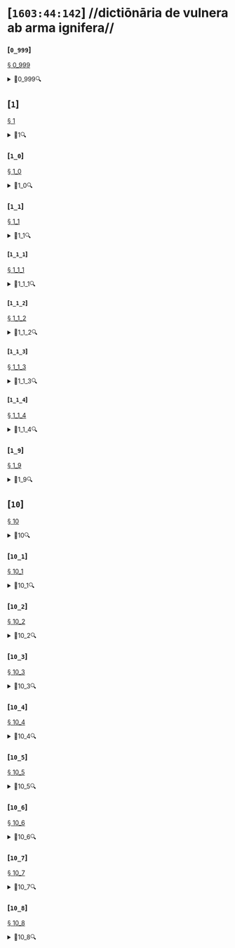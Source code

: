 # [`1603:44:142`] //dictiōnāria de vulnera ab arma ignifera//


<!--{'#item+conceptum+numerordinatio': '1603:1:1:44:142', '#item+conceptum+codicem': '44_142', '#status+conceptum': '70', '#status+conceptum+codicem': '70', '#item+rem+i_qcc+is_zxxx+ix_n1603': '1603:44:142', '#item+rem+i_qcc+is_zxxx+ix_regex': '', '#item+rem+i_qcc+is_zxxx+ix_wikiq': '', '#item+rem+i_mul+is_zyyy': '//dictiōnāria de vulnera ab arma ignifera//', '#item+rem+i_mul+is_zyyy+ix_trivium': '[142] 魏伯陽 ', '#item+rem+i_mul+is_zyyy+ix_trivium+ix_iri': '', '#item+rem+i_lat+is_latn': '', '#item+rem+i_arb+is_arab': '', '#item+rem+i_rus+is_cyrl': '', '#item+rem+i_ben+is_beng': ''}-->
### [`0_999`] 

<a id='0_999' href='#0_999'>§ 0_999</a>


<details><summary>🔎0_999🔍</summary><dl><dt>#item+conceptum+numerordinatio</dt><dd>1603:44:142:0:999</dd><dt>#item+conceptum+codicem</dt><dd>0_999</dd><dt>#item+rem+i_qcc+is_zxxx+ix_wikiq</dt><dd>Q2140674</dd><dt>#item+rem+i_qcc+is_zxxx+ix_hxlvoc</dt><dd>v_lat_mortis</dd></dl></details>


## [`1`] 

<a id='1' href='#1'>§ 1</a>


<details><summary>🔎1🔍</summary><dl><dt>#item+conceptum+numerordinatio</dt><dd>1603:44:142:1</dd><dt>#item+conceptum+codicem</dt><dd>1</dd><dt>#item+rem+i_por+is_latn</dt><dd>inferência final sobre o do caso (balística forense)</dd><dt>#item+rem+i_eng+is_latn</dt><dd>final inference about the case (forensic ballistics)</dd></dl></details>


### [`1_0`] 

<a id='1_0' href='#1_0'>§ 1_0</a>


<details><summary>🔎1_0🔍</summary><dl><dt>#item+conceptum+numerordinatio</dt><dd>1603:44:142:1:0</dd><dt>#item+conceptum+codicem</dt><dd>1_0</dd><dt>#item+rem+i_por+is_latn</dt><dd>não está relacionado à arma de fogo</dd><dt>#item+rem+i_eng+is_latn</dt><dd>not related to firearm</dd></dl></details>


### [`1_1`] 

<a id='1_1' href='#1_1'>§ 1_1</a>


<details><summary>🔎1_1🔍</summary><dl><dt>#item+conceptum+numerordinatio</dt><dd>1603:44:142:1:1</dd><dt>#item+conceptum+codicem</dt><dd>1_1</dd><dt>#item+rem+i_por+is_latn</dt><dd>Ferimento por arma de fogo (qualquer distância)</dd><dt>#item+rem+i_qcc+is_zxxx+ix_hxlvoc</dt><dd>v_lat_vulnus_sclopetarium</dd><dt>#item+rem+i_qcc+is_zxxx+ix_hxl</dt><dd>#indicator+v_lat_vulnus_sclopetarium</dd></dl></details>


#### [`1_1_1`] 

<a id='1_1_1' href='#1_1_1'>§ 1_1_1</a>


<details><summary>🔎1_1_1🔍</summary><dl><dt>#item+conceptum+numerordinatio</dt><dd>1603:44:142:1:1:1</dd><dt>#item+conceptum+codicem</dt><dd>1_1_1</dd><dt>#item+rem+i_por+is_latn</dt><dd>Ferimento por arma de fogo com cano dentro de cavidade natural ou artificial (< 0cm)</dd><dt>#item+rem+i_qcc+is_zxxx+ix_hxl</dt><dd>#indicator+v_lat_vulnus_sclopetarium+intracavitatem</dd></dl></details>


#### [`1_1_2`] 

<a id='1_1_2' href='#1_1_2'>§ 1_1_2</a>


<details><summary>🔎1_1_2🔍</summary><dl><dt>#item+conceptum+numerordinatio</dt><dd>1603:44:142:1:1:2</dd><dt>#item+conceptum+codicem</dt><dd>1_1_2</dd><dt>#item+rem+i_por+is_latn</dt><dd>Ferimento por arma de fogo com cano encostado na pele (=0cm)</dd><dt>#item+rem+i_qcc+is_zxxx+ix_hxl</dt><dd>#indicator+v_lat_vulnus_sclopetarium+contrapellem</dd></dl></details>


#### [`1_1_3`] 

<a id='1_1_3' href='#1_1_3'>§ 1_1_3</a>


<details><summary>🔎1_1_3🔍</summary><dl><dt>#item+conceptum+numerordinatio</dt><dd>1603:44:142:1:1:3</dd><dt>#item+conceptum+codicem</dt><dd>1_1_3</dd><dt>#item+rem+i_por+is_latn</dt><dd>ferimento por arma de fogo de à curta distância (> 0cm)</dd><dt>#item+rem+i_eng+is_latn</dt><dd>close contact gunshot wound</dd><dt>#item+rem+i_qcc+is_zxxx+ix_wikiq</dt><dd>Q5164849</dd><dt>#item+rem+i_qcc+is_zxxx+ix_hxl</dt><dd>#indicator+v_lat_vulnus_sclopetarium+adpellem</dd></dl></details>


#### [`1_1_4`] 

<a id='1_1_4' href='#1_1_4'>§ 1_1_4</a>


<details><summary>🔎1_1_4🔍</summary><dl><dt>#item+conceptum+numerordinatio</dt><dd>1603:44:142:1:1:4</dd><dt>#item+conceptum+codicem</dt><dd>1_1_4</dd><dt>#item+rem+i_por+is_latn</dt><dd>ferimento por arma de fogo de à curta distância (> 0cm)</dd></dl></details>


### [`1_9`] 

<a id='1_9' href='#1_9'>§ 1_9</a>


<details><summary>🔎1_9🔍</summary><dl><dt>#item+conceptum+numerordinatio</dt><dd>1603:44:142:1:9</dd><dt>#item+conceptum+codicem</dt><dd>1_9</dd><dt>#item+rem+i_por+is_latn</dt><dd>outra inferência final não especificada</dd></dl></details>


## [`10`] 

<a id='10' href='#10'>§ 10</a>


<details><summary>🔎10🔍</summary><dl><dt>#item+conceptum+numerordinatio</dt><dd>1603:44:142:10</dd><dt>#item+conceptum+codicem</dt><dd>10</dd><dt>#item+rem+i_por+is_latn</dt><dd>fatos diretamente observáveis sobre o caso</dd><dt>#item+rem+i_eng+is_latn</dt><dd>directly observable facts about the case</dd></dl></details>


### [`10_1`] 

<a id='10_1' href='#10_1'>§ 10_1</a>


<details><summary>🔎10_1🔍</summary><dl><dt>#item+conceptum+numerordinatio</dt><dd>1603:44:142:10:1</dd><dt>#item+conceptum+codicem</dt><dd>10_1</dd><dt>#item+rem+i_por+is_latn</dt><dd>sinal de Werkgaertner</dd><dt>#item+rem+i_qcc+is_zxxx+ix_hxl</dt><dd>#indicator+v_lat_vulnus_sclopetarium+signi_werkgaertner</dd></dl></details>


### [`10_2`] 

<a id='10_2' href='#10_2'>§ 10_2</a>


<details><summary>🔎10_2🔍</summary><dl><dt>#item+conceptum+numerordinatio</dt><dd>1603:44:142:10:2</dd><dt>#item+conceptum+codicem</dt><dd>10_2</dd><dt>#item+rem+i_por+is_latn</dt><dd>sinal de Benassi</dd><dt>#item+rem+i_qcc+is_zxxx+ix_hxl</dt><dd>#indicator+v_lat_vulnus_sclopetarium+signi_benassi</dd></dl></details>


### [`10_3`] 

<a id='10_3' href='#10_3'>§ 10_3</a>


<details><summary>🔎10_3🔍</summary><dl><dt>#item+conceptum+numerordinatio</dt><dd>1603:44:142:10:3</dd><dt>#item+conceptum+codicem</dt><dd>10_3</dd><dt>#item+rem+i_por+is_latn</dt><dd>câmara de mina de Hoffmann</dd><dt>#item+rem+i_qcc+is_zxxx+ix_hxl</dt><dd>#indicator+v_lat_vulnus_sclopetarium+signi_hoffmann</dd></dl></details>


### [`10_4`] 

<a id='10_4' href='#10_4'>§ 10_4</a>


<details><summary>🔎10_4🔍</summary><dl><dt>#item+conceptum+numerordinatio</dt><dd>1603:44:142:10:4</dd><dt>#item+conceptum+codicem</dt><dd>10_4</dd><dt>#item+rem+i_por+is_latn</dt><dd>sinal de Bonnet</dd><dt>#item+rem+i_qcc+is_zxxx+ix_hxl</dt><dd>#indicator+v_lat_vulnus_sclopetarium+signi_bonnet</dd></dl></details>


### [`10_5`] 

<a id='10_5' href='#10_5'>§ 10_5</a>


<details><summary>🔎10_5🔍</summary><dl><dt>#item+conceptum+numerordinatio</dt><dd>1603:44:142:10:5</dd><dt>#item+conceptum+codicem</dt><dd>10_5</dd><dt>#item+rem+i_por+is_latn</dt><dd>zona de tatuagem</dd></dl></details>


### [`10_6`] 

<a id='10_6' href='#10_6'>§ 10_6</a>


<details><summary>🔎10_6🔍</summary><dl><dt>#item+conceptum+numerordinatio</dt><dd>1603:44:142:10:6</dd><dt>#item+conceptum+codicem</dt><dd>10_6</dd><dt>#item+rem+i_por+is_latn</dt><dd>zona de esfumaçamento</dd></dl></details>


### [`10_7`] 

<a id='10_7' href='#10_7'>§ 10_7</a>


<details><summary>🔎10_7🔍</summary><dl><dt>#item+conceptum+numerordinatio</dt><dd>1603:44:142:10:7</dd><dt>#item+conceptum+codicem</dt><dd>10_7</dd><dt>#item+rem+i_por+is_latn</dt><dd>zona de compressão de gases</dd></dl></details>


### [`10_8`] 

<a id='10_8' href='#10_8'>§ 10_8</a>


<details><summary>🔎10_8🔍</summary><dl><dt>#item+conceptum+numerordinatio</dt><dd>1603:44:142:10:8</dd><dt>#item+conceptum+codicem</dt><dd>10_8</dd><dt>#item+rem+i_por+is_latn</dt><dd>zona de chamuscamento</dd></dl></details>


